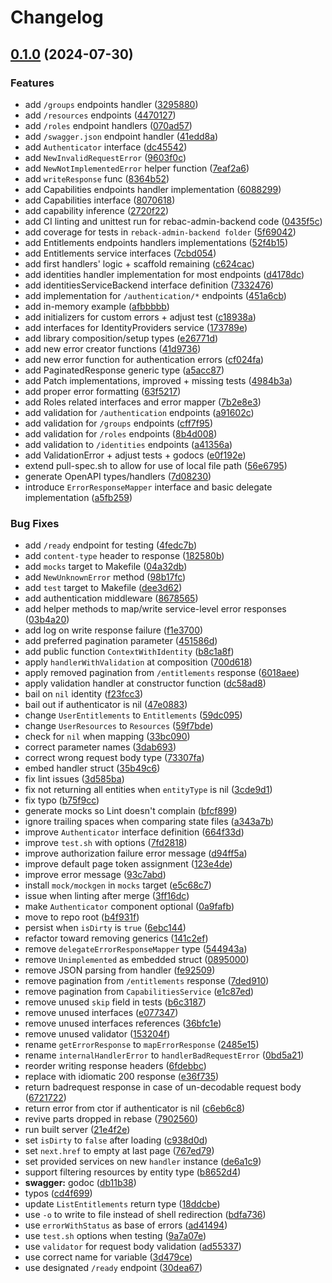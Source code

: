 # Changelog

## [0.1.0](https://github.com/canonical/rebac-admin-ui-handlers/compare/v0.0.1...v0.1.0) (2024-07-30)


### Features

* add `/groups` endpoints handler ([3295880](https://github.com/canonical/rebac-admin-ui-handlers/commit/329588054390d6af3062852d6107dbe5c0a453ff))
* add `/resources` endpoints ([4470127](https://github.com/canonical/rebac-admin-ui-handlers/commit/44701277ca219d88d1bca92627a2f44ac87f1a0a))
* add `/roles` endpoint handlers ([070ad57](https://github.com/canonical/rebac-admin-ui-handlers/commit/070ad576c7807c9819f7be1017c37baf99f7d4f5))
* add `/swagger.json` endpoint handler ([41edd8a](https://github.com/canonical/rebac-admin-ui-handlers/commit/41edd8aa118334ec971a5627c76e1ea926e99d68))
* add `Authenticator` interface ([dc45542](https://github.com/canonical/rebac-admin-ui-handlers/commit/dc455428390d1d38705b19f336a62bfebc2ad31b))
* add `NewInvalidRequestError` ([9603f0c](https://github.com/canonical/rebac-admin-ui-handlers/commit/9603f0ceb3193390f5e9e03aa1738ba38007e03f))
* add `NewNotImplementedError` helper function ([7eaf2a6](https://github.com/canonical/rebac-admin-ui-handlers/commit/7eaf2a6f1e9986289ee9964fde224ce075fbf163))
* add `writeResponse` func ([8364b52](https://github.com/canonical/rebac-admin-ui-handlers/commit/8364b52769e13d5904f9a2af2fe15654828dfb3f))
* add Capabilities endpoints handler implementation ([6088299](https://github.com/canonical/rebac-admin-ui-handlers/commit/608829944be0cd6ec8fac4be67dec3efe1d1b8d4))
* add Capabilities interface ([8070618](https://github.com/canonical/rebac-admin-ui-handlers/commit/8070618a9848ba62c6228c903cdcb60906c4bebf))
* add capability inference ([2720f22](https://github.com/canonical/rebac-admin-ui-handlers/commit/2720f22f87475a8cacc173b46726ce79f63a310a))
* add CI linting and unittest run for rebac-admin-backend code ([0435f5c](https://github.com/canonical/rebac-admin-ui-handlers/commit/0435f5c205514be7a55ff91309b7f721b51a044a))
* add coverage for tests in `reback-admin-backend folder` ([5f69042](https://github.com/canonical/rebac-admin-ui-handlers/commit/5f6904251b8d6c2eb701e3521dd14ef6af3cff71))
* add Entitlements endpoints handlers implementations ([52f4b15](https://github.com/canonical/rebac-admin-ui-handlers/commit/52f4b1591834d0b87649d7561b36ca3dec171836))
* add Entitlements service interfaces ([7cbd054](https://github.com/canonical/rebac-admin-ui-handlers/commit/7cbd05401974f8ad7878156005008e8463c7bab8))
* add first handlers' logic + scaffold remaining ([c624cac](https://github.com/canonical/rebac-admin-ui-handlers/commit/c624cac9563fd6bb4a4c5dee913f793fa9f444e7))
* add identities handler implementation for most endpoints ([d4178dc](https://github.com/canonical/rebac-admin-ui-handlers/commit/d4178dcf4a9b2a9d30a90565d0ca3b07a55db629))
* add identitiesServiceBackend interface definition ([7332476](https://github.com/canonical/rebac-admin-ui-handlers/commit/7332476efd7dd0d921740ecaf67277af10a783d7))
* add implementation for `/authentication/*` endpoints ([451a6cb](https://github.com/canonical/rebac-admin-ui-handlers/commit/451a6cb309448be437b816b0219671fbec4e14f9))
* add in-memory example ([afbbbbb](https://github.com/canonical/rebac-admin-ui-handlers/commit/afbbbbb578f31901dac519c69e86915dbfb73bc8))
* add initializers for custom errors + adjust test ([c18938a](https://github.com/canonical/rebac-admin-ui-handlers/commit/c18938aa282fe5a604a029f0548cf1052b3b9a6b))
* add interfaces for IdentityProviders service ([173789e](https://github.com/canonical/rebac-admin-ui-handlers/commit/173789ee5d691ef774cfa2e7b476a1f68e1888a3))
* add library composition/setup types ([e26771d](https://github.com/canonical/rebac-admin-ui-handlers/commit/e26771d93eba124bcecab942c4832c549870dd91))
* add new error creator functions ([41d9736](https://github.com/canonical/rebac-admin-ui-handlers/commit/41d97366105877edf068b42f8ded518c030c8eb9))
* add new error function for authentication errors ([cf024fa](https://github.com/canonical/rebac-admin-ui-handlers/commit/cf024fa52114bc29b3290b0e458e1a9ede3a9ca1))
* add PaginatedResponse generic type ([a5acc87](https://github.com/canonical/rebac-admin-ui-handlers/commit/a5acc876d905863df20ab0202d6455bb3cf5a37e))
* add Patch implementations, improved + missing tests ([4984b3a](https://github.com/canonical/rebac-admin-ui-handlers/commit/4984b3a4223e1c9f15f3d1035b2364c60a047f14))
* add proper error formatting ([63f5217](https://github.com/canonical/rebac-admin-ui-handlers/commit/63f52175775d86e195547825393b2bf68924bb87))
* add Roles related interfaces and error mapper ([7b2e8e3](https://github.com/canonical/rebac-admin-ui-handlers/commit/7b2e8e39195856e1e8cba50429afbe9cc4f3499b))
* add validation for `/authentication` endpoints ([a91602c](https://github.com/canonical/rebac-admin-ui-handlers/commit/a91602cf5c640c067733ec1e3857903313eef940))
* add validation for `/groups` endpoints ([cff7f95](https://github.com/canonical/rebac-admin-ui-handlers/commit/cff7f9570cd29f76597e0fa1e41c57dd4f6292ee))
* add validation for `/roles` endpoints ([8b4d008](https://github.com/canonical/rebac-admin-ui-handlers/commit/8b4d0087d99bae41ac20b905b95df92c5c07253d))
* add validation to `/identities` endpoints ([a41356a](https://github.com/canonical/rebac-admin-ui-handlers/commit/a41356a32f9b06cf37be5ef7ba7371a57342b4c6))
* add ValidationError + adjust tests + godocs ([e0f192e](https://github.com/canonical/rebac-admin-ui-handlers/commit/e0f192ed57fef3860cf5b1b499003944acd018cb))
* extend pull-spec.sh to allow for use of local file path ([56e6795](https://github.com/canonical/rebac-admin-ui-handlers/commit/56e6795089876695016a1770153c5be9580aec0b))
* generate OpenAPI types/handlers ([7d08230](https://github.com/canonical/rebac-admin-ui-handlers/commit/7d08230ac298bda885bd31e90f375b11bc0f4ee8))
* introduce `ErrorResponseMapper` interface and basic delegate implementation ([a5fb259](https://github.com/canonical/rebac-admin-ui-handlers/commit/a5fb2594417e662a5add9c513caa988a1a941189))


### Bug Fixes

* add `/ready` endpoint for testing ([4fedc7b](https://github.com/canonical/rebac-admin-ui-handlers/commit/4fedc7bc6ccbc0a57605880af55aebcd30178cb5))
* add `content-type` header to response ([182580b](https://github.com/canonical/rebac-admin-ui-handlers/commit/182580bcdf9b5c2556698363c25aae945ae9f2db))
* add `mocks` target to Makefile ([04a32db](https://github.com/canonical/rebac-admin-ui-handlers/commit/04a32dbfb460f280ba6357cacf964cd598e7cfa8))
* add `NewUnknownError` method ([98b17fc](https://github.com/canonical/rebac-admin-ui-handlers/commit/98b17fc549824dd58219304ea6ce12f8d85cb94d))
* add `test` target to Makefile ([dee3d62](https://github.com/canonical/rebac-admin-ui-handlers/commit/dee3d627c943822bdffdc0f94ec4ef2a17c21e76))
* add authentication middleware ([8678565](https://github.com/canonical/rebac-admin-ui-handlers/commit/8678565b9d6014b558ce0f142fcf99d4eb4d7983))
* add helper methods to map/write service-level error responses ([03b4a20](https://github.com/canonical/rebac-admin-ui-handlers/commit/03b4a20def6cae024cac1c9a9a8c5e039efd2052))
* add log on write response failure ([f1e3700](https://github.com/canonical/rebac-admin-ui-handlers/commit/f1e3700bfdbf8f7e566e7ed889e8a37a354a961d))
* add preferred pagination parameter ([451586d](https://github.com/canonical/rebac-admin-ui-handlers/commit/451586d7a2df8c97d72d31e0f386901860454c13))
* add public function `ContextWithIdentity` ([b8c1a8f](https://github.com/canonical/rebac-admin-ui-handlers/commit/b8c1a8f9f7580446d9c9b5d98f75fd143f13bc95))
* apply `handlerWithValidation` at composition ([700d618](https://github.com/canonical/rebac-admin-ui-handlers/commit/700d618b9869d1e475b78c7c79bda674bd480ed4))
* apply removed pagination from `/entitlements` response ([6018aee](https://github.com/canonical/rebac-admin-ui-handlers/commit/6018aeeadc57168754047c1137327ce306e2d701))
* apply validation handler at constructor function ([dc58ad8](https://github.com/canonical/rebac-admin-ui-handlers/commit/dc58ad8db1a31d54396b1fe3b8fb434c90ad23c3))
* bail on `nil` identity ([f23fcc3](https://github.com/canonical/rebac-admin-ui-handlers/commit/f23fcc33ddd2a964cb0104a394cf8b4b630e5997))
* bail out if authenticator is nil ([47e0883](https://github.com/canonical/rebac-admin-ui-handlers/commit/47e0883f1a46b781349f4fddee4726ffee40b08a))
* change `UserEntitlements` to `Entitlements` ([59dc095](https://github.com/canonical/rebac-admin-ui-handlers/commit/59dc09589bd9e5a580fc0fc15940bf0ba7a1669b))
* change `UserResources` to `Resources` ([59f7bde](https://github.com/canonical/rebac-admin-ui-handlers/commit/59f7bdec0e308a638a2e134d393a761c363eac67))
* check for `nil` when mapping ([33bc090](https://github.com/canonical/rebac-admin-ui-handlers/commit/33bc0900d41788184219f105324e2f76bcd80fb7))
* correct parameter names ([3dab693](https://github.com/canonical/rebac-admin-ui-handlers/commit/3dab693c55cdc6667418b445837e05faaf7d26df))
* correct wrong request body type ([73307fa](https://github.com/canonical/rebac-admin-ui-handlers/commit/73307fac34e1a3326375b181e3c76e725d02e8b9))
* embed handler struct ([35b49c6](https://github.com/canonical/rebac-admin-ui-handlers/commit/35b49c6988ccc1647e53bfc3d1e5346c4d9d2c05))
* fix lint issues ([3d585ba](https://github.com/canonical/rebac-admin-ui-handlers/commit/3d585bad497c7f37cc5f3b00628c17f54c65e925))
* fix not returning all entities when `entityType` is nil ([3cde9d1](https://github.com/canonical/rebac-admin-ui-handlers/commit/3cde9d14b0bc1123d6246f0b0aae1f7645d4771b))
* fix typo ([b75f9cc](https://github.com/canonical/rebac-admin-ui-handlers/commit/b75f9ccf77b58a3862e8b3fb2579a64f1b7b552a))
* generate mocks so Lint doesn't complain ([bfcf899](https://github.com/canonical/rebac-admin-ui-handlers/commit/bfcf89981726c4e5e349c072e9b53a434d034db6))
* ignore trailing spaces when comparing state files ([a343a7b](https://github.com/canonical/rebac-admin-ui-handlers/commit/a343a7b4283d1b911b4693924fa0df284b2ae15a))
* improve `Authenticator` interface definition ([664f33d](https://github.com/canonical/rebac-admin-ui-handlers/commit/664f33dfc96eee706f77f3878c66f9b2344e1808))
* improve `test.sh` with options ([7fd2818](https://github.com/canonical/rebac-admin-ui-handlers/commit/7fd2818e18970671a46c066b956d09e93b11f836))
* improve authorization failure error message ([d94ff5a](https://github.com/canonical/rebac-admin-ui-handlers/commit/d94ff5a6a783a91504fc8182cca967e04bc0515c))
* improve default page token assignment ([123e4de](https://github.com/canonical/rebac-admin-ui-handlers/commit/123e4de3fbf36a352391bebaf43361f6d06769a5))
* improve error message ([93c7abd](https://github.com/canonical/rebac-admin-ui-handlers/commit/93c7abd53569a230008e1050ed8ecde7e03405c9))
* install `mock/mockgen` in `mocks` target ([e5c68c7](https://github.com/canonical/rebac-admin-ui-handlers/commit/e5c68c7824021eaaa166e3841b5102bc1be2d439))
* issue when linting after merge ([3ff16dc](https://github.com/canonical/rebac-admin-ui-handlers/commit/3ff16dc1fe04de8751525c4692289545143d26b0))
* make `Authenticator` component optional ([0a9fafb](https://github.com/canonical/rebac-admin-ui-handlers/commit/0a9fafbcd643974d27e3560d01a4eb90e317e90d))
* move to repo root ([b4f931f](https://github.com/canonical/rebac-admin-ui-handlers/commit/b4f931fde4e370b9e0cf853e25b4f37ad984c0db))
* persist when `isDirty` is `true` ([6ebc144](https://github.com/canonical/rebac-admin-ui-handlers/commit/6ebc144e770bdb03e879ad65374242d9c313fd62))
* refactor toward removing generics ([141c2ef](https://github.com/canonical/rebac-admin-ui-handlers/commit/141c2efc49b1426bfed6b847915c0636c5edf91a))
* remove `delegateErrorResponseMapper` type ([544943a](https://github.com/canonical/rebac-admin-ui-handlers/commit/544943abdc2969cf53d6c06d4dea1329aa9bb48b))
* remove `Unimplemented` as embedded struct ([0895000](https://github.com/canonical/rebac-admin-ui-handlers/commit/0895000b365e412951427956b66899513d584048))
* remove JSON parsing from handler ([fe92509](https://github.com/canonical/rebac-admin-ui-handlers/commit/fe9250962bb622812d11e6466ad9416d25e3bdd3))
* remove pagination from `/entitlements` response ([7ded910](https://github.com/canonical/rebac-admin-ui-handlers/commit/7ded9101888ac76c0a88aa431698d08f5f4d1647))
* remove pagination from `CapabilitiesService` ([e1c87ed](https://github.com/canonical/rebac-admin-ui-handlers/commit/e1c87edc99b8740929c7a6ae4e3734738a904a50))
* remove unused `skip` field in tests ([b6c3187](https://github.com/canonical/rebac-admin-ui-handlers/commit/b6c3187e336416dfc92de6470bb0a05c0984248a))
* remove unused interfaces ([e077347](https://github.com/canonical/rebac-admin-ui-handlers/commit/e077347835d27533e7f05c539eaec5e735ddbeea))
* remove unused interfaces references ([36bfc1e](https://github.com/canonical/rebac-admin-ui-handlers/commit/36bfc1e885b64c8244892275f8a9356b640acb4f))
* remove unused validator ([153204f](https://github.com/canonical/rebac-admin-ui-handlers/commit/153204fb1338201ec57246a3aa6db91bdc0c58b8))
* rename `getErrorResponse` to `mapErrorResponse` ([2485e15](https://github.com/canonical/rebac-admin-ui-handlers/commit/2485e1586088a07df2dbdbbb3f6678e1d5bd9346))
* rename `internalHandlerError` to `handlerBadRequestError` ([0bd5a21](https://github.com/canonical/rebac-admin-ui-handlers/commit/0bd5a212c43f1595224044269a1914879ea6dcf5))
* reorder writing response headers ([6fdebbc](https://github.com/canonical/rebac-admin-ui-handlers/commit/6fdebbcbbdc5b43e0e933aab2f4a900929fdd2ea))
* replace with idiomatic 200 response ([e36f735](https://github.com/canonical/rebac-admin-ui-handlers/commit/e36f735eda10bb7624ae9a8e4c463f871b58ed77))
* return badrequest response in case of un-decodable request body ([6721722](https://github.com/canonical/rebac-admin-ui-handlers/commit/6721722e9b85ba13e183cae137e953cee5b5b974))
* return error from ctor if authenticator is nil ([c6eb6c8](https://github.com/canonical/rebac-admin-ui-handlers/commit/c6eb6c88c2d2d7ac1c68c6fbe8b3af838e59d0a2))
* revive parts dropped in rebase ([7902560](https://github.com/canonical/rebac-admin-ui-handlers/commit/790256009282b2e10493f7b698956fb6064df0ee))
* run built server ([21e4f2e](https://github.com/canonical/rebac-admin-ui-handlers/commit/21e4f2e0dd9d9ee22fc433c147375bf9d69947bf))
* set `isDirty` to `false` after loading ([c938d0d](https://github.com/canonical/rebac-admin-ui-handlers/commit/c938d0d4e11993d1a123aa850a6a7f7d173e43bb))
* set `next.href` to empty at last page ([767ed79](https://github.com/canonical/rebac-admin-ui-handlers/commit/767ed7976b51606d5121bff96eeb91f8534a314e))
* set provided services on new `handler` instance ([de6a1c9](https://github.com/canonical/rebac-admin-ui-handlers/commit/de6a1c979009f53bf12b4055f91b88b10be71a34))
* support filtering resources by entity type ([b8652d4](https://github.com/canonical/rebac-admin-ui-handlers/commit/b8652d47ab6ddf1a2e9f5b1d39d29720867d2661))
* **swagger:** godoc ([db11b38](https://github.com/canonical/rebac-admin-ui-handlers/commit/db11b385590e9918700d97321c337e75d7abde8d))
* typos ([cd4f699](https://github.com/canonical/rebac-admin-ui-handlers/commit/cd4f6997654109ae56954c495c661a3203890220))
* update `ListEntitlements` return type ([18ddcbe](https://github.com/canonical/rebac-admin-ui-handlers/commit/18ddcbee8e01359acb7523ddd7cdefb987218718))
* use `-o` to write to file instead of shell redirection ([bdfa736](https://github.com/canonical/rebac-admin-ui-handlers/commit/bdfa7364b72f77144eb0d1b0642e9c330d618246))
* use `errorWithStatus` as base of errors ([ad41494](https://github.com/canonical/rebac-admin-ui-handlers/commit/ad414941ea3e89ee5dd200b938ce1be574c88bd7))
* use `test.sh` options when testing ([9a7a07e](https://github.com/canonical/rebac-admin-ui-handlers/commit/9a7a07eff1b1ed6cb89263e646c9a762756fb4f0))
* use `validator` for request body validation ([ad55337](https://github.com/canonical/rebac-admin-ui-handlers/commit/ad55337ed0895ad65e002334449d946218cf4420))
* use correct name for variable ([3d479ce](https://github.com/canonical/rebac-admin-ui-handlers/commit/3d479cec5833a8a227e3e46de3301cb5fb553aef))
* use designated `/ready` endpoint ([30dea67](https://github.com/canonical/rebac-admin-ui-handlers/commit/30dea6794768ba2b58922adf0d5a527d2a795b4f))
